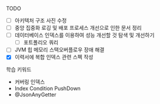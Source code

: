 TODO
- [ ] 아키텍처 구조 사진 수정
- [ ] 중앙 집중화 로깅 및 배포 프로세스 개선으로 인한 문서 정리
- [ ] 데이터베이스 인덱스를 이용하여 성능 개선할 것 탐색 및 개선하기
	- [ ] 포트폴리오 쿼리
- [ ] JVM 힙 메모리 스택오버플로우 장애 해결
- [x] 이력서에 복합 인덱스 관련 스펙 작성

학습 키워드
- 커버링 인덱스
- Index Condition PushDown
- @JsonAnyGetter